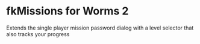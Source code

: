 # fkMissions for Worms 2
 Extends the single player mission password dialog with a level selector that also tracks your progress
